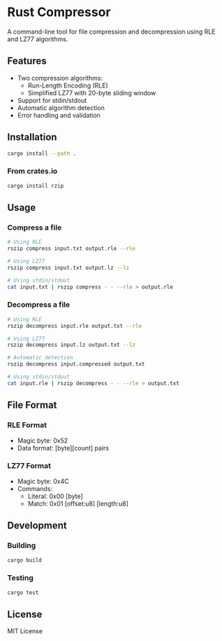 # Rust Compressor

A command-line tool for file compression and decompression using RLE and LZ77 algorithms.

## Features

- Two compression algorithms:
  - Run-Length Encoding (RLE)
  - Simplified LZ77 with 20-byte sliding window
- Support for stdin/stdout
- Automatic algorithm detection
- Error handling and validation

## Installation

```bash
cargo install --path .
```

### From crates.io

```bash
cargo install rzip
```

## Usage

### Compress a file

```bash
# Using RLE
rszip compress input.txt output.rle --rle

# Using LZ77
rszip compress input.txt output.lz --lz

# Using stdin/stdout
cat input.txt | rszip compress - - --rle > output.rle
```

### Decompress a file

```bash
# Using RLE
rszip decompress input.rle output.txt --rle

# Using LZ77
rszip decompress input.lz output.txt --lz

# Automatic detection
rszip decompress input.compressed output.txt

# Using stdin/stdout
cat input.rle | rszip decompress - - --rle > output.txt
```

## File Format

### RLE Format

- Magic byte: 0x52
- Data format: [byte][count] pairs

### LZ77 Format

- Magic byte: 0x4C
- Commands:
  - Literal: 0x00 [byte]
  - Match: 0x01 [offset:u8] [length:u8]

## Development

### Building

```bash
cargo build
```

### Testing

```bash
cargo test
```

## License

MIT License
